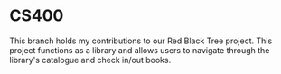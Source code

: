 # CS400
This branch holds my contributions to our Red Black Tree project.  This project functions as a library and allows users to navigate through the library's catalogue and check in/out books.
